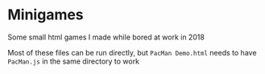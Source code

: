 # Minigames
Some small html games I made while bored at work in 2018

Most of these files can be run directly, but `PacMan Demo.html` needs to have `PacMan.js` in the same directory to work
